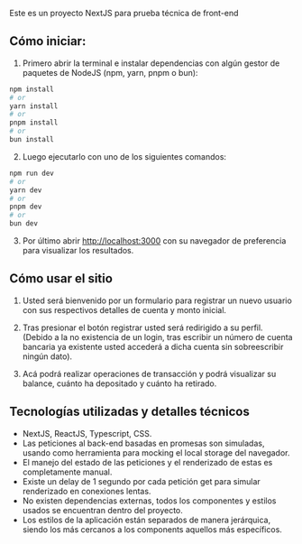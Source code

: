Este es un proyecto NextJS para prueba técnica de front-end

## Cómo iniciar:

1. Primero abrir la terminal e instalar dependencias con algún gestor de paquetes de NodeJS
   (npm, yarn, pnpm o bun):

```bash
npm install
# or
yarn install
# or
pnpm install
# or
bun install
```

2. Luego ejecutarlo con uno de los siguientes comandos:

```bash
npm run dev
# or
yarn dev
# or
pnpm dev
# or
bun dev
```

3. Por último abrir [http://localhost:3000](http://localhost:3000) con su navegador de preferencia para visualizar los resultados.

## Cómo usar el sitio

1. Usted será bienvenido por un formulario para registrar un nuevo usuario con sus respectivos detalles de cuenta y monto inicial.

2. Tras presionar el botón registrar usted será redirigido a su perfil. (Debido a la no existencia de un login, tras escribir un número de cuenta bancaria ya existente usted accederá a dicha cuenta sin sobreescribir ningún dato).

3. Acá podrá realizar operaciones de transacción y podrá visualizar su balance, cuánto ha depositado y cuánto ha retirado.

## Tecnologías utilizadas y detalles técnicos

- NextJS, ReactJS, Typescript, CSS.
- Las peticiones al back-end basadas en promesas son simuladas, usando como herramienta para mocking el local storage del navegador.
- El manejo del estado de las peticiones y el renderizado de estas es completamente manual.
- Existe un delay de 1 segundo por cada petición get para simular renderizado en conexiones lentas.
- No existen dependencias externas, todos los componentes y estilos usados se encuentran dentro del proyecto.
- Los estilos de la aplicación están separados de manera jerárquica, siendo los más cercanos a los components aquellos más específicos.
